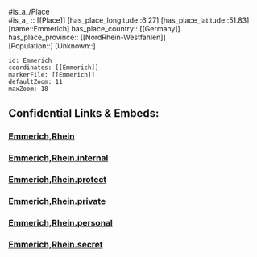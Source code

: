 ﻿---
location: [51.83,6.27] 
mapzoom: [7,12] 
mapmarker: city 
type: City
tags:
- geo/City


SpocWebEntityId: 30030
isDeleted: false
confidential: public

---
#is_a_/Place  
#is_a_ :: [[Place]] 
[has_place_longitude::6.27] 
[has_place_latitude::51.83] 
[name::Emmerich] 
has_place_country:: [[Germany]]  
has_place_province:: [[NordRhein-Westfahlen]]  
[Population::] 
[Unknown::] 


```leaflet
id: Emmerich
coordinates: [[Emmerich]] 
markerFile: [[Emmerich]] 
defaultZoom: 11 
maxZoom: 18
```


## Confidential Links & Embeds: 

### [Emmerich,Rhein](/_public/Earth/Continent/Europe/Europe~Central/Germany/Germany~West/Nord_Rhein-Westfalen/counties~NW/Kleve/cities~Kleve/Emmerich,Rhein.md) 

### [Emmerich,Rhein.internal](/_internal/Earth/Continent/Europe/Europe~Central/Germany/Germany~West/Nord_Rhein-Westfalen/counties~NW/Kleve/cities~Kleve/Emmerich,Rhein.internal.md) 

### [Emmerich,Rhein.protect](/_protect/Earth/Continent/Europe/Europe~Central/Germany/Germany~West/Nord_Rhein-Westfalen/counties~NW/Kleve/cities~Kleve/Emmerich,Rhein.protect.md) 

### [Emmerich,Rhein.private](/_private/Earth/Continent/Europe/Europe~Central/Germany/Germany~West/Nord_Rhein-Westfalen/counties~NW/Kleve/cities~Kleve/Emmerich,Rhein.private.md) 

### [Emmerich,Rhein.personal](/_personal/Earth/Continent/Europe/Europe~Central/Germany/Germany~West/Nord_Rhein-Westfalen/counties~NW/Kleve/cities~Kleve/Emmerich,Rhein.personal.md) 

### [Emmerich,Rhein.secret](/_secret/Earth/Continent/Europe/Europe~Central/Germany/Germany~West/Nord_Rhein-Westfalen/counties~NW/Kleve/cities~Kleve/Emmerich,Rhein.secret.md) 
